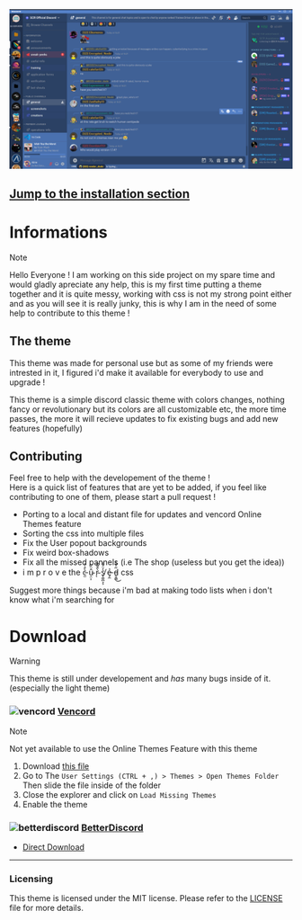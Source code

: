 <img width=800 src='./img/Scr Server Screenshot.png'>

## [Jump to the installation section](#download)
# Informations
> [!NOTE]
> Hello Everyone ! I am working on this side project on my spare time and would gladly apreciate any help, this is my first time putting a theme together and it is quite messy, working with css is not my strong point either and as you will see it is really junky, this is why I am in the need of some help to contribute to this theme !

## The theme
This theme was made for personal use but as some of my friends were intrested in it, I figured i'd make it available for everybody to use and upgrade !

This theme is a simple discord classic theme with colors changes, nothing fancy or revolutionary but its colors are all customizable etc, the more time passes, the more it will recieve updates to fix existing bugs and add new features (hopefully)

## Contributing
Feel free to help with the developement of the theme !   
Here is a quick list of features that are yet to be added, if you feel like contributing to one of them, please start a pull request !

- Porting to a local and distant file for updates and vencord Online Themes feature
- Sorting the css into multiple files
- Fix the User popout backgrounds
- Fix weird box-shadows
- Fix all the missed pannels (i.e The shop (useless but you get the idea))
- i m p r o v e the c̵̫̀̊̇̍ ụ̴̤͎̂̈́͂ r̴̀̂͌̃ͅ s̸̢͚̪͕͕̓̈́̾ ẻ̵̡̼ d̵̬̯͇̋͗̐͑͜ css

Suggest more things because i'm bad at making todo lists when i don't know what i'm searching for

# Download
> [!WARNING]
> This theme is still under developement and *has* many bugs inside of it.   
> (especially the light theme)

### ![vencord](https://discord-extensions.github.io/assets/icons/vencord.gif) **[Vencord](https://github.com/Vendicated/Vencord)**
> [!NOTE]
> Not yet available to use the Online Themes Feature with this theme

1. Download [this file](https://github.com/TheWarior73/Discord-Theme/blob/main/Aline's_local.theme.css)
2. Go to The `User Settings (CTRL + ,) > Themes > Open Themes Folder` Then slide the file inside of the folder
3. Close the explorer and click on `Load Missing Themes`
4. Enable the theme

### ![betterdiscord](https://discord-extensions.github.io/assets/icons/betterdiscord.png) **[BetterDiscord](https://betterdiscord.app)**

- [Direct Download](https://github.com/TheWarior73/Discord-Theme/blob/main/Aline's_local.theme.css)


---
### Licensing
This theme is licensed under the MIT license. Please refer to the [LICENSE](./LICENSE) file for more details.